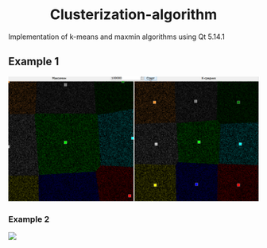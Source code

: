 <h1 align="center">Clusterization-algorithm</h1>

Implementation of k-means and maxmin algorithms using Qt 5.14.1
## Example 1
![](examples/example1.gif)
### Example 2
![](examples/example2.gif)
